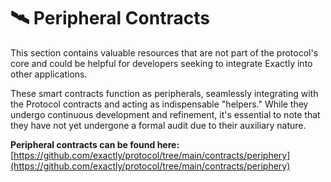 # 🛰 Peripheral Contracts

This section contains valuable resources that are not part of the protocol's core and could be helpful for developers seeking to integrate Exactly into other applications.

These smart contracts function as peripherals, seamlessly integrating with the Protocol contracts and acting as indispensable "helpers." While they undergo continuous development and refinement, it's essential to note that they have not yet undergone a formal audit due to their auxiliary nature.

**Peripheral contracts can be found here:** [https://github.com/exactly/protocol/tree/main/contracts/periphery](https://github.com/exactly/protocol/tree/main/contracts/periphery)
